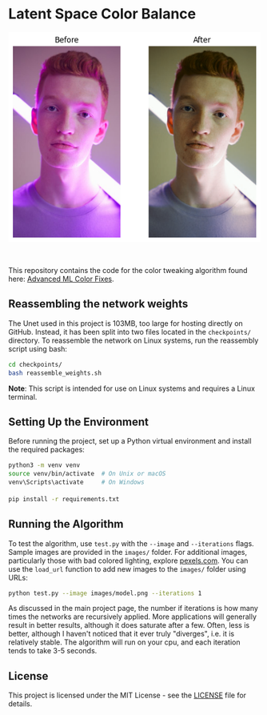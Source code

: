 # Latent Space Color Balance

<p align="center">
  <img src="plots/model.png" alt="Model Visualization">
</p>

<br>

This repository contains the code for the color tweaking algorithm found here: [Advanced ML Color Fixes](https://messy-bytes.github.io/Advanced-ML-Color-Fixes/).

## Reassembling the network weights

The Unet used in this project is 103MB, too large for hosting directly on GitHub. Instead, it has been split into two files located in the `checkpoints/` directory. To reassemble the network on Linux systems, run the reassembly script using bash:

```bash
cd checkpoints/
bash reassemble_weights.sh
```

**Note**: This script is intended for use on Linux systems and requires a Linux terminal.

## Setting Up the Environment

Before running the project, set up a Python virtual environment and install the required packages:

```bash
python3 -m venv venv
source venv/bin/activate  # On Unix or macOS
venv\Scripts\activate     # On Windows

pip install -r requirements.txt
```


## Running the Algorithm

To test the algorithm, use `test.py` with the `--image` and `--iterations` flags. Sample images are provided in the `images/` folder. For additional images, particularly those with bad colored lighting, explore [pexels.com](https://www.pexels.com). You can use the `load_url` function to add new images to the `images/` folder using URLs:

```bash
python test.py --image images/model.png --iterations 1
```

As discussed in the main project page, the number if iterations is how many times the networks are recursively applied. More applications will generally result in better results, although it does saturate after a few. Often, less is better, although I haven't noticed that it ever truly "diverges", i.e. it is relatively stable. The algorithm will run on your cpu, and each iteration tends to take 3-5 seconds.

## License

This project is licensed under the MIT License - see the [LICENSE](LICENSE) file for details.

